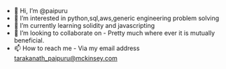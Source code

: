 - 👋 Hi, I’m @paipuru
- 👀 I’m interested in python,sql,aws,generic engineering problem solving
- 🌱 I’m currently learning solidity and javascripting
- 💞️ I’m looking to collaborate on - Pretty much where ever it is mutually beneficial.
- 📫 How to reach me - Via my email address tarakanath_paipuru@mckinsey.com

<!---
paipuru/paipuru is a ✨ special ✨ repository because its `README.md` (this file) appears on your GitHub profile.
You can click the Preview link to take a look at your changes.
--->
